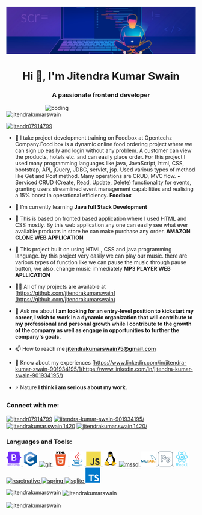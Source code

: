 ![logo](https://github.com/jitendrakumarswain/jitendrakumarswain/blob/main/linkdnbanner.jpeg)
<h1 align="center">Hi 👋, I'm Jitendra Kumar Swain</h1>
<h3 align="center">A passionate frontend developer</h3>
<img align="right" alt="coding" width="400" src="https://rajacepat.com/assets/frontend/img/webdev.gif"></img>

<p align="left"> <img src="https://komarev.com/ghpvc/?username=jitendrakumarswain&label=Profile%20views&color=0e75b6&style=flat" alt="jitendrakumarswain" /> </p>

<p align="left"> <a href="https://twitter.com/jitendr07914799" target="blank"><img src="https://img.shields.io/twitter/follow/jitendr07914799?logo=twitter&style=for-the-badge" alt="jitendr07914799" /></a> </p>

- 🔭 I take project development training on Foodbox at Opentechz Company.Food box is a dynamic online food ordering project where we can sign up easily and login without any problem. A customer can view the products, hotels etc. and can easily place order. For this project I used many programming languages like java, JavaScript, html, CSS, bootstrap, API, jQuery, JDBC, servlet, jsp. Used various types of method like Get and Post method. Many operations are CRUD, MVC flow. • Serviced CRUD (Create, Read, Update, Delete) functionality for events, granting users streamlined event management capabilities and realising a 15% boost in operational efficiency. **Foodbox**

- 🌱 I’m currently learning **Java full Stack Development**

- 👯 This is based on fronted based application where I used HTML and CSS mostly. By this web application any one can easily see what ever available products in store he can make purchase any order. **AMAZON CLONE WEB APPLICATION**

- 🤝 This project built on using HTML, CSS and java programming language. by this project very easily we can play our music. there are various types of function like we can pause the music through pause button, we also. change music immediately **MP3 PLAYER WEB APLLICATION**

- 👨‍💻 All of my projects are available at [https://github.com/jitendrakumarswain](https://github.com/jitendrakumarswain)

- 💬 Ask me about **I am looking for an entry-level position to kickstart my career, I wish to work in a dynamic organization that will contribute to my professional and personal growth while I contribute to the growth of the company as well as engage in opportunities to further the company's goals.**

- 📫 How to reach me **jitendrakumarswain75@gmail.com**

- 📄 Know about my experiences [https://www.linkedin.com/in/jitendra-kumar-swain-901934195/](https://www.linkedin.com/in/jitendra-kumar-swain-901934195/)

- ⚡ Nature **I think i am serious about my work.**

<h3 align="left">Connect with me:</h3>
<p align="left">
<a href="https://twitter.com/jitendr07914799" target="blank"><img align="center" src="https://raw.githubusercontent.com/rahuldkjain/github-profile-readme-generator/master/src/images/icons/Social/twitter.svg" alt="jitendr07914799" height="30" width="40" /></a>
<a href="https://linkedin.com/in/jitendra-kumar-swain-901934195/" target="blank"><img align="center" src="https://raw.githubusercontent.com/rahuldkjain/github-profile-readme-generator/master/src/images/icons/Social/linked-in-alt.svg" alt="jitendra-kumar-swain-901934195/" height="30" width="40" /></a>
<a href="https://fb.com/jitendrakumar.swain.1420" target="blank"><img align="center" src="https://raw.githubusercontent.com/rahuldkjain/github-profile-readme-generator/master/src/images/icons/Social/facebook.svg" alt="jitendrakumar.swain.1420" height="30" width="40" /></a>
<a href="https://instagram.com/jitendrakumar.swain.1420/" target="blank"><img align="center" src="https://raw.githubusercontent.com/rahuldkjain/github-profile-readme-generator/master/src/images/icons/Social/instagram.svg" alt="jitendrakumar.swain.1420/" height="30" width="40" /></a>
</p>

<h3 align="left">Languages and Tools:</h3>
<p align="left"> <a href="https://getbootstrap.com" target="_blank" rel="noreferrer"> <img src="https://raw.githubusercontent.com/devicons/devicon/master/icons/bootstrap/bootstrap-plain-wordmark.svg" alt="bootstrap" width="40" height="40"/> </a> <a href="https://www.cprogramming.com/" target="_blank" rel="noreferrer"> <img src="https://raw.githubusercontent.com/devicons/devicon/master/icons/c/c-original.svg" alt="c" width="40" height="40"/> </a> <a href="https://git-scm.com/" target="_blank" rel="noreferrer"> <img src="https://www.vectorlogo.zone/logos/git-scm/git-scm-icon.svg" alt="git" width="40" height="40"/> </a> <a href="https://www.w3.org/html/" target="_blank" rel="noreferrer"> <img src="https://raw.githubusercontent.com/devicons/devicon/master/icons/html5/html5-original-wordmark.svg" alt="html5" width="40" height="40"/> </a> <a href="https://www.java.com" target="_blank" rel="noreferrer"> <img src="https://raw.githubusercontent.com/devicons/devicon/master/icons/java/java-original.svg" alt="java" width="40" height="40"/> </a> <a href="https://developer.mozilla.org/en-US/docs/Web/JavaScript" target="_blank" rel="noreferrer"> <img src="https://raw.githubusercontent.com/devicons/devicon/master/icons/javascript/javascript-original.svg" alt="javascript" width="40" height="40"/> </a> <a href="https://www.linux.org/" target="_blank" rel="noreferrer"> <img src="https://raw.githubusercontent.com/devicons/devicon/master/icons/linux/linux-original.svg" alt="linux" width="40" height="40"/> </a> <a href="https://www.microsoft.com/en-us/sql-server" target="_blank" rel="noreferrer"> <img src="https://www.svgrepo.com/show/303229/microsoft-sql-server-logo.svg" alt="mssql" width="40" height="40"/> </a> <a href="https://www.mysql.com/" target="_blank" rel="noreferrer"> <img src="https://raw.githubusercontent.com/devicons/devicon/master/icons/mysql/mysql-original-wordmark.svg" alt="mysql" width="40" height="40"/> </a> <a href="https://www.photoshop.com/en" target="_blank" rel="noreferrer"> <img src="https://raw.githubusercontent.com/devicons/devicon/master/icons/photoshop/photoshop-line.svg" alt="photoshop" width="40" height="40"/> </a> <a href="https://reactjs.org/" target="_blank" rel="noreferrer"> <img src="https://raw.githubusercontent.com/devicons/devicon/master/icons/react/react-original-wordmark.svg" alt="react" width="40" height="40"/> </a> <a href="https://reactnative.dev/" target="_blank" rel="noreferrer"> <img src="https://reactnative.dev/img/header_logo.svg" alt="reactnative" width="40" height="40"/> </a> <a href="https://spring.io/" target="_blank" rel="noreferrer"> <img src="https://www.vectorlogo.zone/logos/springio/springio-icon.svg" alt="spring" width="40" height="40"/> </a> <a href="https://www.sqlite.org/" target="_blank" rel="noreferrer"> <img src="https://www.vectorlogo.zone/logos/sqlite/sqlite-icon.svg" alt="sqlite" width="40" height="40"/> </a> <a href="https://www.typescriptlang.org/" target="_blank" rel="noreferrer"> <img src="https://raw.githubusercontent.com/devicons/devicon/master/icons/typescript/typescript-original.svg" alt="typescript" width="40" height="40"/> </a> </p>

<p><img align="left" src="https://github-readme-stats.vercel.app/api/top-langs?username=jitendrakumarswain&show_icons=true&locale=en&layout=compact" alt="jitendrakumarswain" /></p>

<p>&nbsp;<img align="center" src="https://github-readme-stats.vercel.app/api?username=jitendrakumarswain&show_icons=true&locale=en" alt="jitendrakumarswain" /></p>

<p><img align="center" src="https://github-readme-streak-stats.herokuapp.com/?user=jitendrakumarswain&" alt="jitendrakumarswain" /></p>
